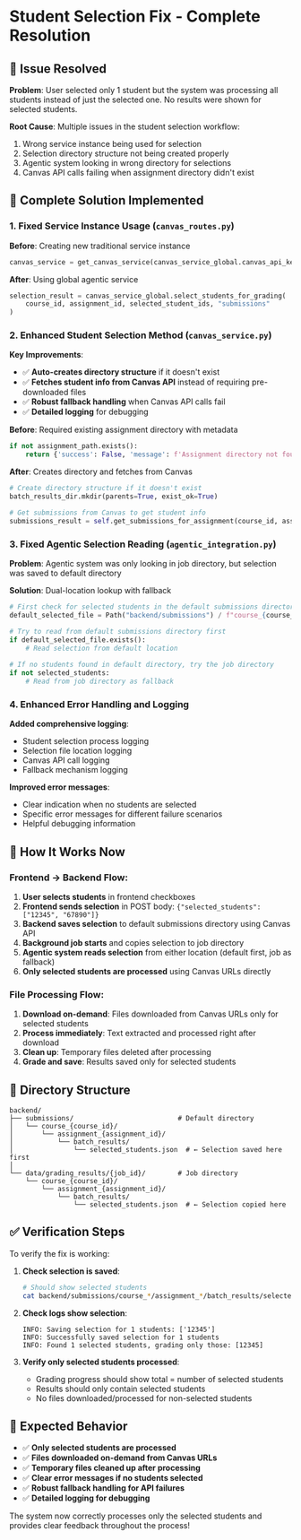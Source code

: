 # Student Selection Fix - Complete Resolution

## 🎯 **Issue Resolved**
**Problem**: User selected only 1 student but the system was processing all students instead of just the selected one. No results were shown for selected students.

**Root Cause**: Multiple issues in the student selection workflow:
1. Wrong service instance being used for selection
2. Selection directory structure not being created properly  
3. Agentic system looking in wrong directory for selections
4. Canvas API calls failing when assignment directory didn't exist

## 🔧 **Complete Solution Implemented**

### **1. Fixed Service Instance Usage (`canvas_routes.py`)**

**Before**: Creating new traditional service instance
```python
canvas_service = get_canvas_service(canvas_service_global.canvas_api_key, "https://sjsu.instructure.com")
```

**After**: Using global agentic service
```python
selection_result = canvas_service_global.select_students_for_grading(
    course_id, assignment_id, selected_student_ids, "submissions"
)
```

### **2. Enhanced Student Selection Method (`canvas_service.py`)**

**Key Improvements**:
- ✅ **Auto-creates directory structure** if it doesn't exist
- ✅ **Fetches student info from Canvas API** instead of requiring pre-downloaded files
- ✅ **Robust fallback handling** when Canvas API calls fail
- ✅ **Detailed logging** for debugging

**Before**: Required existing assignment directory with metadata
```python
if not assignment_path.exists():
    return {'success': False, 'message': f'Assignment directory not found'}
```

**After**: Creates directory and fetches from Canvas
```python
# Create directory structure if it doesn't exist
batch_results_dir.mkdir(parents=True, exist_ok=True)

# Get submissions from Canvas to get student info
submissions_result = self.get_submissions_for_assignment(course_id, assignment_id, include=['user'])
```

### **3. Fixed Agentic Selection Reading (`agentic_integration.py`)**

**Problem**: Agentic system was only looking in job directory, but selection was saved to default directory

**Solution**: Dual-location lookup with fallback
```python
# First check for selected students in the default submissions directory
default_selected_file = Path("backend/submissions") / f"course_{course_id}" / f"assignment_{assignment_id}" / "batch_results" / "selected_students.json"

# Try to read from default submissions directory first
if default_selected_file.exists():
    # Read selection from default location
    
# If no students found in default directory, try the job directory
if not selected_students:
    # Read from job directory as fallback
```

### **4. Enhanced Error Handling and Logging**

**Added comprehensive logging**:
- Student selection process logging
- Selection file location logging  
- Canvas API call logging
- Fallback mechanism logging

**Improved error messages**:
- Clear indication when no students are selected
- Specific error messages for different failure scenarios
- Helpful debugging information

## 🚀 **How It Works Now**

### **Frontend → Backend Flow**:
1. **User selects students** in frontend checkboxes
2. **Frontend sends selection** in POST body: `{"selected_students": ["12345", "67890"]}`
3. **Backend saves selection** to default submissions directory using Canvas API
4. **Background job starts** and copies selection to job directory
5. **Agentic system reads selection** from either location (default first, job as fallback)
6. **Only selected students are processed** using Canvas URLs directly

### **File Processing Flow**:
1. **Download on-demand**: Files downloaded from Canvas URLs only for selected students
2. **Process immediately**: Text extracted and processed right after download
3. **Clean up**: Temporary files deleted after processing
4. **Grade and save**: Results saved only for selected students

## 📁 **Directory Structure**

```
backend/
├── submissions/                          # Default directory
│   └── course_{course_id}/
│       └── assignment_{assignment_id}/
│           └── batch_results/
│               └── selected_students.json  # ← Selection saved here first
│
└── data/grading_results/{job_id}/        # Job directory  
    └── course_{course_id}/
        └── assignment_{assignment_id}/
            └── batch_results/
                └── selected_students.json  # ← Selection copied here
```

## ✅ **Verification Steps**

To verify the fix is working:

1. **Check selection is saved**:
   ```bash
   # Should show selected students
   cat backend/submissions/course_*/assignment_*/batch_results/selected_students.json
   ```

2. **Check logs show selection**:
   ```
   INFO: Saving selection for 1 students: ['12345']
   INFO: Successfully saved selection for 1 students
   INFO: Found 1 selected students, grading only those: [12345]
   ```

3. **Verify only selected students processed**:
   - Grading progress should show total = number of selected students
   - Results should only contain selected students
   - No files downloaded/processed for non-selected students

## 🎉 **Expected Behavior**

- ✅ **Only selected students are processed**
- ✅ **Files downloaded on-demand from Canvas URLs**  
- ✅ **Temporary files cleaned up after processing**
- ✅ **Clear error messages if no students selected**
- ✅ **Robust fallback handling for API failures**
- ✅ **Detailed logging for debugging**

The system now correctly processes only the selected students and provides clear feedback throughout the process! 